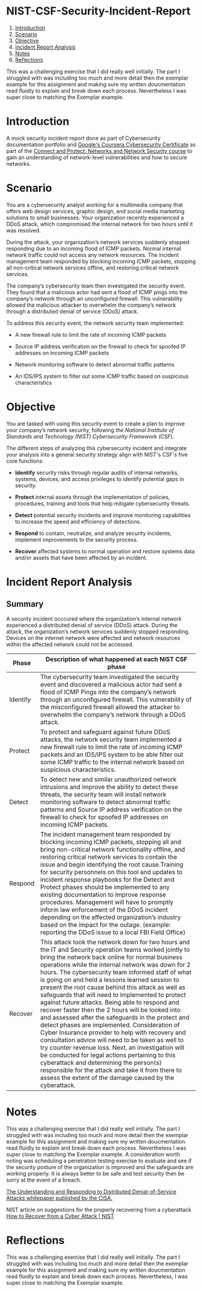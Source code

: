 # NIST-CSF-Security-Incident-Report

1. [Introduction](#introduction)
2. [Scenario](#scenario)
3. [Objective](#objective)
4. [Incident Report Analysis](#incident_report_analysis)
5. [Notes](#notes)
6. [Reflections](#reflections) 

This was a challenging exercise that I did really well initially. The part I struggled with was including too much and more detail then the exemplar example for this assignment and making sure my written doucmentation read fluidly to explain and break down each process. Nevertheless I was super close to matching the Exemplar example.

# Introduction <a name="introduction"> 
A mock security incident report done as part of Cybersecurity documentation portfolio and [Google's Coursera Cybersecurity Certificate](https://www.coursera.org/google-certificates/cybersecurity-certificate) as part of the [Connect and Protect: Networks and Network Security course](https://www.coursera.org/learn/networks-and-network-security/home/week/1) to gain an understanding of network-level vulnerabilities and how to secure networks.




# Scenario <a name="scenario"> 
You are a cybersecurity analyst working for a multimedia company that offers web design services, graphic design, and social media marketing solutions to small businesses. Your organization recently experienced a DDoS attack, which compromised the internal network for two hours until it was resolved.

During the attack, your organization’s network services suddenly stopped responding due to an incoming flood of ICMP packets. Normal internal network traffic could not access any network resources. The incident management team responded by blocking incoming ICMP packets, stopping all non-critical network services offline, and restoring critical network services. 

The company’s cybersecurity team then investigated the security event. They found that a malicious actor had sent a flood of ICMP pings into the company’s network through an unconfigured firewall. This vulnerability allowed the malicious attacker to overwhelm the company’s network through a distributed denial of service (DDoS) attack. 

To address this security event, the network security team implemented: 

- A new firewall rule to limit the rate of incoming ICMP packets

- Source IP address verification on the firewall to check for spoofed IP addresses on incoming ICMP packets

- Network monitoring software to detect abnormal traffic patterns

- An IDS/IPS system to filter out some ICMP traffic based on suspicious characteristics


# Objective  <a name="objective"> 
You are tasked with using this security event to create a plan to improve your company’s network security, following _the National Institute of Standards and Technology (NIST) Cybersecurity Framework (CSF_). 

The different steps of analyzing this cybersecurity incident and integrate your analysis into a general security strategy align with NIST's CSF's five core functions:

- **Identify** security risks through regular audits of internal networks, systems, devices, and access privileges to identify potential gaps in security. 

- **Protect** internal assets through the implementation of policies, procedures, training and tools that help mitigate cybersecurity threats. 

- **Detect** potential security incidents and improve monitoring capabilities to increase the speed and efficiency of detections. 

- **Respond** to contain, neutralize, and analyze security incidents; implement improvements to the security process. 

- **Recover** affected systems to normal operation and restore systems data and/or assets that have been affected by an incident.

# Incident Report Analysis <a name="incident_report_analysis"> 

## Summary
A security incident occcured where the organization’s internal network experienced a distributed denial of service (DDoS) attack. During the attack, the organization’s network services suddenly stopped responding. Devices on the internet network were affected and network resources within the affected network could not be accessed.

| Phase  | Description of what happened at each NIST CSF phase |
| --- | --- |
| Identify | The cybersecurity team investigated the security event and discovered a malicious actor had sent a flood of ICMP Pings into the company’s network through an unconfigured firewall. This vulnerability of the misconfigured firewall allowed the attacker to overwhelm the company’s network through a DDoS attack. |
| Protect | To protect and safeguard against future DDoS attacks, the network security team implemented a new firewall rule to limit the rate of incoming ICMP packets and an IDS/IPS system to be able filter out some ICMP traffic to the internal network based on suspicious characteristics. |
| Detect | To detect new and similar unauthorized network intrusions and improve the ability to detect these threats, the security team will install network monitoring software to detect abnormal traffic patterns and Source IP address verification on the firewall to check for spoofed IP addresses on incoming ICMP packets. |
| Respond | The incident management team responded by blocking incoming ICMP packets, stopping all and bring non-critical network functionality offline, and restoring critical network services to contain the issue and begin identifying the root cause.Training for security personnels on this tool and updates to incident response playbooks for the Detect and Protect phases should be implemented to any existing documentation to improve response procedures. Management will have to promptly inform law enforcement of the DDoS incident depending on the affected organization’s industry based on the impact for the outage. (example: reporting the DDoS issue to a local FBI Field Office) |
| Recover | This attack took the network down for two hours and the IT and Security operation teams worked jointly to bring the network back online for normal business operations while the internal network was down for 2 hours. The cybersecurity team informed staff of what is going on and held a lessons learned session to present the root cause behind this attack as well as safeguards that will need to implemented to protect against future attacks. Being able to respond and recover faster then the 2 hours will be looked into and assessed after the safeguards in the protect and detect phases are implemented. Consideration of Cyber Insurance provider to help with recovery and consultation advice will need to be taken as well to try counter revenue loss. Next, an investigation will be conducted for legal actions pertaining to this cyberattack and determining the person(s) responsible for the attack and take it from there  to assess the extent of the damage caused by the cyberattack. |


# Notes <a name="notes"> 

This was a challenging exercise that I did really well initially. The part I struggled with was including too much and more detail then the exemplar example for this assignment and making sure my written doucmentation read fluidly to explain and break down each process. Nevertheless I was super close to matching the Exemplar example.
A consideration worth noting was scheduling a penetration testing exercise to evaluate and see if the security posture of the organization is improved and the safeguards are working properly. It is always better to be safe and test security then be sorry at the event of a breach.

[The Understanding and Responding to Distributed Denial-of-Service Attacks whitepaper published by the CISA.](https://www.cisa.gov/sites/default/files/publications/understanding-and-responding-to-ddos-attacks_508c.pdf)


NIST article on suggestions for the properly recovering from a cyberattack
[How to Recover from a Cyber Attack | NIST](https://www.nist.gov/blogs/manufacturing-innovation-blog/how-recover-cyber-attack#:~:text=Consider%20Cyber%20Insurance%20for%20Increased%20Recovery%20Capability%20Like,assist%20in%20identifying%20the%20extent%20of%20damage%20caused)


# Reflections <a name="reflections"> 
This was a challenging exercise that I did really well initially. The part I struggled with was including too much and more detail then the exemplar example for this assignment and making sure my written doucmentation read fluidly to explain and break down each process. Nevertheless, I was super close to matching the Exemplar example.
